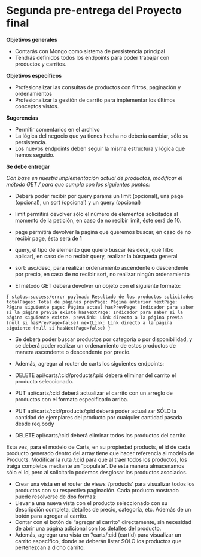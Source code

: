 # Segunda pre-entrega del Proyecto final

**Objetivos generales**
- Contarás con Mongo como sistema de persistencia principal
- Tendrás definidos todos los endpoints para poder trabajar con productos y carritos.


**Objetivos específicos**
- Profesionalizar las consultas de productos con filtros, paginación y ordenamientos
- Profesionalizar la gestión de carrito para implementar los últimos conceptos vistos.

**Sugerencias**
- Permitir comentarios en el archivo
- La lógica del negocio que ya tienes hecha no debería cambiar, sólo su persistencia. 
- Los nuevos endpoints deben seguir la misma estructura y lógica que hemos seguido. 


**Se debe entregar**

*Con base en nuestra implementación actual de productos, modificar el método GET / para que cumpla con los siguientes puntos:*

- Deberá poder recibir por query params un limit (opcional), una page (opcional), un sort (opcional) y un query (opcional)

- limit permitirá devolver sólo el número de elementos solicitados al momento de la petición, en caso de no recibir limit, éste será de 10.

- page permitirá devolver la página que queremos buscar, en caso de no recibir page, ésta será de 1

- query, el tipo de elemento que quiero buscar (es decir, qué filtro aplicar), en caso de no recibir query, realizar la búsqueda general

- sort: asc/desc, para realizar ordenamiento ascendente o descendente por precio, en caso de no recibir sort, no realizar ningún ordenamiento

- El método GET deberá devolver un objeto con el siguiente formato:

`{
    status:success/error
    payload: Resultado de los productos solicitados
    totalPages: Total de páginas
    prevPage: Página anterior
    nextPage: Página siguiente
    page: Página actual
    hasPrevPage: Indicador para saber si la página previa existe
    hasNextPage: Indicador para saber si la página siguiente existe.
    prevLink: Link directo a la página previa (null si hasPrevPage=false)
    nextLink: Link directo a la página siguiente (null si hasNextPage=false)
}`

- Se deberá poder buscar productos por categoría o por disponibilidad, y se deberá poder realizar un ordenamiento de estos productos de manera ascendente o descendente por precio.

- Además, agregar al router de carts los siguientes endpoints:

- DELETE api/carts/:cid/products/:pid deberá eliminar del carrito el producto seleccionado.

- PUT api/carts/:cid deberá actualizar el carrito con un arreglo de productos con el formato especificado arriba.

- PUT api/carts/:cid/products/:pid deberá poder actualizar SÓLO la cantidad de ejemplares del producto por cualquier cantidad pasada desde req.body

- DELETE api/carts/:cid deberá eliminar todos los productos del carrito 

Esta vez, para el modelo de Carts, en su propiedad products, el id de cada producto generado dentro del array tiene que hacer referencia al modelo de Products. Modificar la ruta /:cid para que al traer todos los productos, los traiga completos mediante un “populate”. De esta manera almacenamos sólo el Id, pero al solicitarlo podemos desglosar los productos asociados.

- Crear una vista en el router de views ‘/products’ para visualizar todos los productos con su respectiva paginación. Cada producto mostrado puede resolverse de dos formas:
- Llevar a una nueva vista con el producto seleccionado con su descripción completa, detalles de precio, categoría, etc. Además de un botón para agregar al carrito.
- Contar con el botón de “agregar al carrito” directamente, sin necesidad de abrir una página adicional con los detalles del producto.
- Además, agregar una vista en ‘/carts/:cid (cartId) para visualizar un carrito específico, donde se deberán listar SOLO los productos que pertenezcan a dicho carrito. 